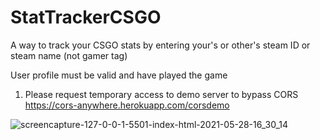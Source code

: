 # StatTrackerCSGO

A way to track your CSGO stats by entering your's or other's steam ID or steam name (not gamer tag)

User profile must be valid and have played the game

1. Please request temporary access to demo server to bypass CORS
https://cors-anywhere.herokuapp.com/corsdemo

![screencapture-127-0-0-1-5501-index-html-2021-05-28-16_30_14](https://user-images.githubusercontent.com/38269513/120050411-20d80f00-bfd2-11eb-992e-9f7659824f68.png)
